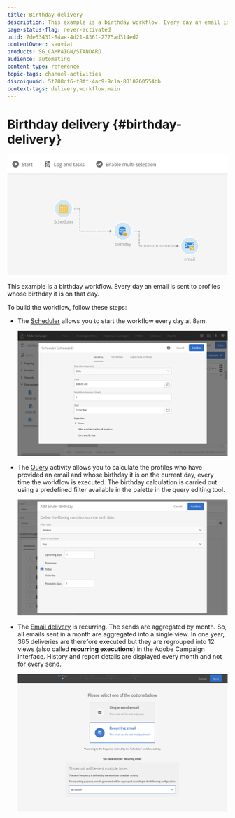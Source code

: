```yaml
---
title: Birthday delivery
description: This example is a birthday workflow. Every day an email is sent to profiles whose birthday it is on that day.
page-status-flag: never-activated
uuid: 7de53431-84ae-4d21-8361-2775ad314ed2
contentOwner: sauviat
products: SG_CAMPAIGN/STANDARD
audience: automating
content-type: reference
topic-tags: channel-activities
discoiquuid: 5f288cf6-f8ff-4ac9-9c1a-8010260554bb
context-tags: delivery,workflow,main
---
```


# Birthday delivery {#birthday-delivery}

![](assets/wkf_delivery_example_1.png)

This example is a birthday workflow. Every day an email is sent to profiles whose birthday it is on that day.

To build the workflow, follow these steps:

* The [Scheduler](../../automating/using/scheduler.md) allows you to start the workflow every day at 8am.

  ![](assets/wkf_delivery_example_2.png)

* The [Query](../../automating/using/query.md) activity allows you to calculate the profiles who have provided an email and whose birthday it is on the current day, every time the workflow is executed. The birthday calculation is carried out using a predefined filter available in the palette in the query editing tool.

  ![](assets/wkf_delivery_example_3.png)

* The [Email delivery](../../automating/using/email-delivery.md) is recurring. The sends are aggregated by month. So, all emails sent in a month are aggregated into a single view. In one year, 365 deliveries are therefore executed but they are regrouped into 12 views (also called **recurring executions**) in the Adobe Campaign interface. History and report details are displayed every month and not for every send.

  ![](assets/wkf_delivery_example_4.png)
